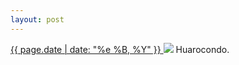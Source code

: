```yaml
---
layout: post
---
```


<p>
  <a href="/177">
    <time>{{ page.date | date: "%e %B, %Y" }}</time>
  </a>
  <a href="/177"><img src="{{ site.assets_url }}/177.jpg"/></a>
  <span>Huarocondo.</span>
</p>
